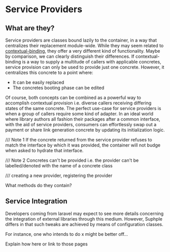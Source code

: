 # Service Providers

## What are they?
Service providers are classes bound lazily to the container, in a way that centralizes their replacement module-wide. While they may seem related to [contextual-binding](/docs/v1/container/#contextual-binding), they offer a very different kind of functionality. Maybe by comparison, we can clearly distinguish their differences. If contextual-binding is a way to supply a multitude of callers with applicable concretes, service provision can only be used to provide just one concrete. However, it centralizes this concrete to a point where:
- It can be easily replaced
- The concretes booting phase can be edited

Of course, both concepts can be combined as a powerful way to accomplish contextual provision i.e. diverse callers receiving differing states of the same concrete. The perfect use-case for service providers is when a group of callers require some kind of adapter. In an ideal world where library authors all fashion their packages after a common interface, with the aid of service providers, consumers can effortlessly swap out a payment or share link generation concrete by updating its initialization logic.

/// Note 1
If the concrete returned from the service provider refuses to match the interface by which it was provided, the container will not budge when asked to hydrate that interface.

/// Note 2
Concretes can't be provided i.e. the provider can't be labelled/denoted with the name of a concrete class

/// creating a new provider, registering the provider

What methods do they contain?

## Service Integration
Developers coming from laravel may expect to see more details concerning the integration of external libraries through this medium. However, Suphple differs in that such tweaks are achieved by means of configuration classes.

For instance, one who intends to do x might be better off...

Explain how here or link to those pages